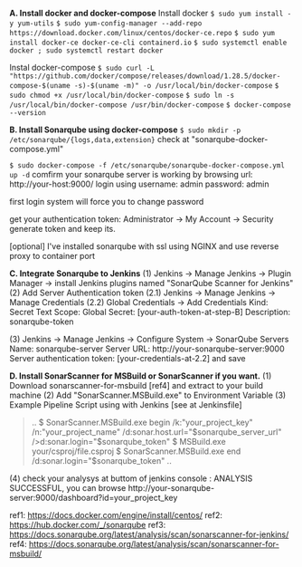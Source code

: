 **A. Install docker and docker-compose**
Install docker
```$ sudo yum install -y yum-utils```
```$ sudo yum-config-manager --add-repo https://download.docker.com/linux/centos/docker-ce.repo```
```$ sudo yum install docker-ce docker-ce-cli containerd.io```
```$ sudo systemctl enable docker ; sudo systemctl restart docker```

Instal docker-compose
```$ sudo curl -L "https://github.com/docker/compose/releases/download/1.28.5/docker-compose-$(uname -s)-$(uname -m)" -o /usr/local/bin/docker-compose```
```$ sudo chmod +x /usr/local/bin/docker-compose```
```$ sudo ln -s /usr/local/bin/docker-compose /usr/bin/docker-compose```
```$ docker-compose --version```

**B. Install Sonarqube using docker-compose**
```$ sudo mkdir -p /etc/sonarqube/{logs,data,extension}```
check at "sonarqube-docker-compose.yml"

```$ sudo docker-compose -f /etc/sonarqube/sonarqube-docker-compose.yml up -d```
comfirm your sonarqube server is working by browsing url: http://your-host:9000/ login using
username: admin
password: admin

first login system will force you to change password

get your authentication token: Administrator -> My Account -> Security
generate token and keep its.

[optional] I've installed sonarqube with ssl using NGINX and use reverse proxy to container port

**C. Integrate Sonarqube to Jenkins**
(1) Jenkins -> Manage Jenkins -> Plugin Manager -> install Jenkins plugins named "SonarQube Scanner for Jenkins"
(2) Add Server Authentication token 
(2.1) Jenkins -> Manage Jenkins -> Manage Credentials 
(2.2) Global Credentials -> Add Credentials
Kind: Secret Text
Scope: Global
Secret: [your-auth-token-at-step-B]
Description: sonarqube-token

(3) Jenkins -> Manage Jenkins -> Configure System -> SonarQube Servers
Name: sonarqube-server
Server URL: http://your-sonarqube-server:9000
Server authentication token: [your-credentials-at-2.2]
and save

**D. Install SonarScanner for MSBuild or SonarScanner if you want.**
(1) Download sonarscanner-for-msbuild [ref4] and extract to your build machine
(2) Add "SonarScanner.MSBuild.exe" to Environment Variable
(3) Example Pipeline Script using with Jenkins [see at Jenkinsfile]

>..
>$ SonarScanner.MSBuild.exe begin /k:"your_project_key" /n:"your_project_name" /d:sonar.host.url="$sonarqube_server_url" />d:sonar.login="$sonarqube_token"
>$ MSBuild.exe your/csproj/file.csproj
>$ SonarScanner.MSBuild.exe end /d:sonar.login="$sonarqube_token"
>..

(4) check your analysys at buttom of jenkins console : ANALYSIS SUCCESSFUL, you can browse http://your-sonarqube-server:9000/dashboard?id=your_project_key

ref1: https://docs.docker.com/engine/install/centos/
ref2: https://hub.docker.com/_/sonarqube
ref3: https://docs.sonarqube.org/latest/analysis/scan/sonarscanner-for-jenkins/
ref4: https://docs.sonarqube.org/latest/analysis/scan/sonarscanner-for-msbuild/